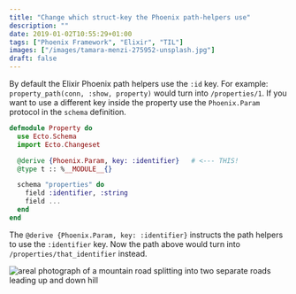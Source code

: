 ```yaml
---
title: "Change which struct-key the Phoenix path-helpers use"
description: ""
date: 2019-01-02T10:55:29+01:00
tags: ["Phoenix Framework", "Elixir", "TIL"]
images: ["/images/tamara-menzi-275952-unsplash.jpg"]
draft: false
---
```


By default the Elixir Phoenix path helpers use the `:id` key. For example: `property_path(conn, :show, property)` would turn into `/properties/1`. If you want to use a different key inside the property use the `Phoenix.Param` protocol in the `schema` definition.<!--more-->

```elixir
defmodule Property do
  use Ecto.Schema
  import Ecto.Changeset

  @derive {Phoenix.Param, key: :identifier}   # <--- THIS!
  @type t :: %__MODULE__{}

  schema "properties" do
    field :identifier, :string
    field ...
  end
end
```

The `@derive {Phoenix.Param, key: :identifier}` instructs the path helpers to use the `:identifier` key. Now the path above would turn into `/properties/that_identifier` instead.

![areal photograph of a mountain road splitting into two separate roads leading up and down hill](/images/tamara-menzi-275952-unsplash.jpg)
